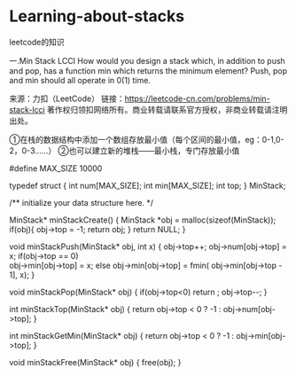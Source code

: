 # Learning-about-stacks
leetcode的知识

一.Min Stack LCCI
How would you design a stack which, in addition to push and pop, has a function min which returns the minimum element? Push, pop and min should all operate in 0(1) time.

来源：力扣（LeetCode）
链接：https://leetcode-cn.com/problems/min-stack-lcci
著作权归领扣网络所有。商业转载请联系官方授权，非商业转载请注明出处。

①在栈的数据结构中添加一个数组存放最小值（每个区间的最小值，eg：0-1,0-2，0-3……）
②也可以建立新的堆栈——最小栈，专门存放最小值

#define MAX_SIZE 10000

typedef struct {
    int num[MAX_SIZE];
    int min[MAX_SIZE];
    int top;
} MinStack;

/** initialize your data structure here. */

MinStack* minStackCreate() {
    MinStack *obj = malloc(sizeof(MinStack));
    if(obj){
        obj->top = -1;
        return obj;
    }
    return NULL;
}

void minStackPush(MinStack* obj, int x) {
    obj->top++;
    obj->num[obj->top] = x;
    if(obj->top == 0)  
        obj->min[obj->top] = x;
    else 
        obj->min[obj->top] = fmin( obj->min[obj->top - 1], x);
}

void minStackPop(MinStack* obj) {
    if(obj->top<0) 
        return ;
    obj->top--;
}

int minStackTop(MinStack* obj) {
    return obj->top < 0 ? -1 : obj->num[obj->top];
}

int minStackGetMin(MinStack* obj) {
    return obj->top < 0 ? -1 : obj->min[obj->top];
}

void minStackFree(MinStack* obj) {
    free(obj);
}
